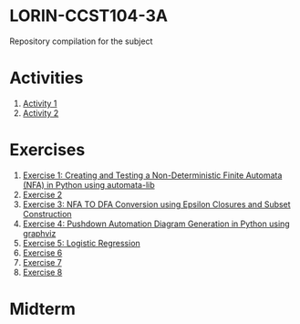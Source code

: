 # LORIN-CCST104-3A
Repository compilation for the subject


# Activities
1. <a href = "/Collab Notebooks/Lorin_Collab_Activity1_3A.ipynb">Activity 1</a>
2. <a href = "/Collab Notebooks/ACTIVITY 2_Lorin John Wilson_BSCS3A.ipynb">Activity 2</a>

# Exercises
1. <a href = "/Collab Notebooks/Lorin_Collab_Exer1_3A.ipynb">Exercise 1: Creating and Testing a Non-Deterministic Finite Automata (NFA) in Python using automata-lib </a>
2. <a href = "/Collab Notebooks/LORIN-EXER2-3A.ipynb">Exercise 2 </a>
3. <a href = "/Collab Notebooks/LORIN-EXER3-3A.ipynb">Exercise 3: NFA TO DFA Conversion using Epsilon Closures and Subset Construction </a>
4. <a href = "/Collab Notebooks/LORIN-EXER4-3A.ipynb">Exercise 4: Pushdown Automation Diagram Generation in Python using graphviz </a>
5. <a href = "/Collab Notebooks/3A-LORIN-EXER5.ipynb">Exercise 5: Logistic Regression </a>
6. <a href = "/Collab Notebooks/3A-LORIN-EXER6.ipynb">Exercise 6</a>
7. <a href = "/Collab Notebooks/3A-LORIN-EXER7.ipynb">Exercise 7</a>
8. <a href = "/Collab Notebooks/3A-LORIN-EXER8.ipynb">Exercise 8</a>
# Midterm
